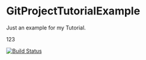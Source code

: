 # GitProjectTutorialExample
Just an example for my Tutorial.

123

[![Build Status](https://travis-ci.org/jimting/GitProjectTutorialExample.svg?branch=master)](https://travis-ci.org/jimting/GitProjectTutorialExample)
